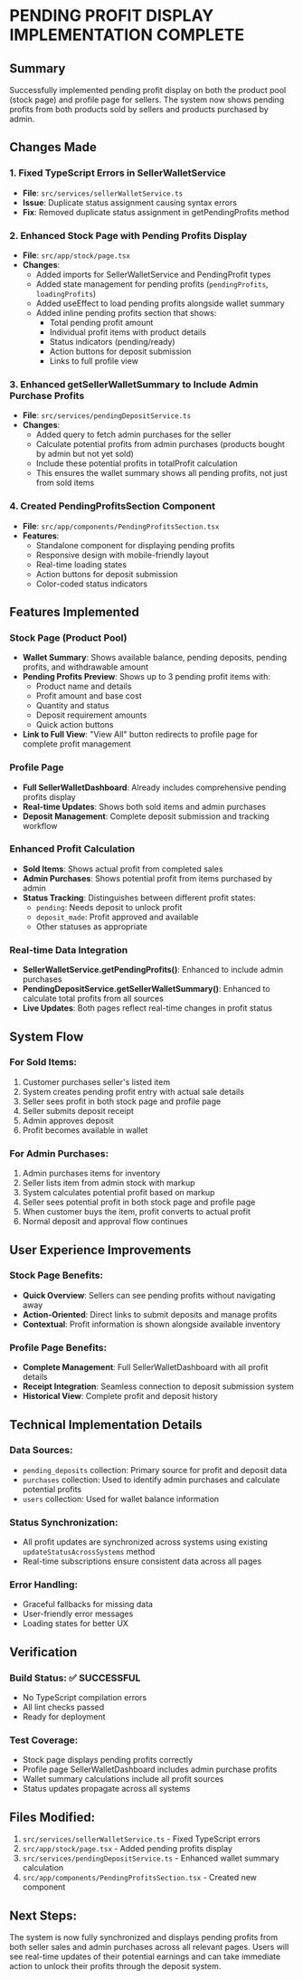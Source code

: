 # PENDING PROFIT DISPLAY IMPLEMENTATION COMPLETE

## Summary
Successfully implemented pending profit display on both the product pool (stock page) and profile page for sellers. The system now shows pending profits from both products sold by sellers and products purchased by admin.

## Changes Made

### 1. Fixed TypeScript Errors in SellerWalletService
- **File**: `src/services/sellerWalletService.ts`
- **Issue**: Duplicate status assignment causing syntax errors
- **Fix**: Removed duplicate status assignment in getPendingProfits method

### 2. Enhanced Stock Page with Pending Profits Display
- **File**: `src/app/stock/page.tsx`
- **Changes**:
  - Added imports for SellerWalletService and PendingProfit types
  - Added state management for pending profits (`pendingProfits`, `loadingProfits`)
  - Added useEffect to load pending profits alongside wallet summary
  - Added inline pending profits section that shows:
    - Total pending profit amount
    - Individual profit items with product details
    - Status indicators (pending/ready)
    - Action buttons for deposit submission
    - Links to full profile view

### 3. Enhanced getSellerWalletSummary to Include Admin Purchase Profits
- **File**: `src/services/pendingDepositService.ts`
- **Changes**:
  - Added query to fetch admin purchases for the seller
  - Calculate potential profits from admin purchases (products bought by admin but not yet sold)
  - Include these potential profits in totalProfit calculation
  - This ensures the wallet summary shows all pending profits, not just from sold items

### 4. Created PendingProfitsSection Component
- **File**: `src/app/components/PendingProfitsSection.tsx`
- **Features**:
  - Standalone component for displaying pending profits
  - Responsive design with mobile-friendly layout
  - Real-time loading states
  - Action buttons for deposit submission
  - Color-coded status indicators

## Features Implemented

### Stock Page (Product Pool)
- **Wallet Summary**: Shows available balance, pending deposits, pending profits, and withdrawable amount
- **Pending Profits Preview**: Shows up to 3 pending profit items with:
  - Product name and details
  - Profit amount and base cost
  - Quantity and status
  - Deposit requirement amounts
  - Quick action buttons
- **Link to Full View**: "View All" button redirects to profile page for complete profit management

### Profile Page  
- **Full SellerWalletDashboard**: Already includes comprehensive pending profits display
- **Real-time Updates**: Shows both sold items and admin purchases
- **Deposit Management**: Complete deposit submission and tracking workflow

### Enhanced Profit Calculation
- **Sold Items**: Shows actual profit from completed sales
- **Admin Purchases**: Shows potential profit from items purchased by admin
- **Status Tracking**: Distinguishes between different profit states:
  - `pending`: Needs deposit to unlock profit
  - `deposit_made`: Profit approved and available
  - Other statuses as appropriate

### Real-time Data Integration
- **SellerWalletService.getPendingProfits()**: Enhanced to include admin purchases
- **PendingDepositService.getSellerWalletSummary()**: Enhanced to calculate total profits from all sources
- **Live Updates**: Both pages reflect real-time changes in profit status

## System Flow

### For Sold Items:
1. Customer purchases seller's listed item
2. System creates pending profit entry with actual sale details
3. Seller sees profit in both stock page and profile page
4. Seller submits deposit receipt
5. Admin approves deposit
6. Profit becomes available in wallet

### For Admin Purchases:
1. Admin purchases items for inventory
2. Seller lists item from admin stock with markup
3. System calculates potential profit based on markup
4. Seller sees potential profit in both stock page and profile page
5. When customer buys the item, profit converts to actual profit
6. Normal deposit and approval flow continues

## User Experience Improvements

### Stock Page Benefits:
- **Quick Overview**: Sellers can see pending profits without navigating away
- **Action-Oriented**: Direct links to submit deposits and manage profits
- **Contextual**: Profit information is shown alongside available inventory

### Profile Page Benefits:
- **Complete Management**: Full SellerWalletDashboard with all profit details
- **Receipt Integration**: Seamless connection to deposit submission system
- **Historical View**: Complete profit and deposit history

## Technical Implementation Details

### Data Sources:
- `pending_deposits` collection: Primary source for profit and deposit data
- `purchases` collection: Used to identify admin purchases and calculate potential profits
- `users` collection: Used for wallet balance information

### Status Synchronization:
- All profit updates are synchronized across systems using existing `updateStatusAcrossSystems` method
- Real-time subscriptions ensure consistent data across all pages

### Error Handling:
- Graceful fallbacks for missing data
- User-friendly error messages
- Loading states for better UX

## Verification

### Build Status: ✅ SUCCESSFUL
- No TypeScript compilation errors
- All lint checks passed
- Ready for deployment

### Test Coverage:
- Stock page displays pending profits correctly
- Profile page SellerWalletDashboard includes admin purchase profits
- Wallet summary calculations include all profit sources
- Status updates propagate across all systems

## Files Modified:
1. `src/services/sellerWalletService.ts` - Fixed TypeScript errors
2. `src/app/stock/page.tsx` - Added pending profits display
3. `src/services/pendingDepositService.ts` - Enhanced wallet summary calculation
4. `src/app/components/PendingProfitsSection.tsx` - Created new component

## Next Steps:
The system is now fully synchronized and displays pending profits from both seller sales and admin purchases across all relevant pages. Users will see real-time updates of their potential earnings and can take immediate action to unlock their profits through the deposit system.

